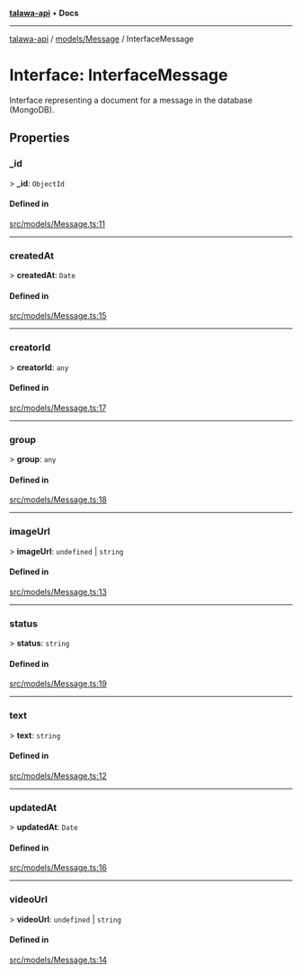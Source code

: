 [**talawa-api**](../../../README.md) • **Docs**

***

[talawa-api](../../../modules.md) / [models/Message](../README.md) / InterfaceMessage

# Interface: InterfaceMessage

Interface representing a document for a message in the database (MongoDB).

## Properties

### \_id

\> **\_id**: `ObjectId`

#### Defined in

[src/models/Message.ts:11](https://github.com/PalisadoesFoundation/talawa-api/blob/f1c816bca43cc03a8c1bd303394e2550a50db017/src/models/Message.ts#L11)

***

### createdAt

\> **createdAt**: `Date`

#### Defined in

[src/models/Message.ts:15](https://github.com/PalisadoesFoundation/talawa-api/blob/f1c816bca43cc03a8c1bd303394e2550a50db017/src/models/Message.ts#L15)

***

### creatorId

\> **creatorId**: `any`

#### Defined in

[src/models/Message.ts:17](https://github.com/PalisadoesFoundation/talawa-api/blob/f1c816bca43cc03a8c1bd303394e2550a50db017/src/models/Message.ts#L17)

***

### group

\> **group**: `any`

#### Defined in

[src/models/Message.ts:18](https://github.com/PalisadoesFoundation/talawa-api/blob/f1c816bca43cc03a8c1bd303394e2550a50db017/src/models/Message.ts#L18)

***

### imageUrl

\> **imageUrl**: `undefined` \| `string`

#### Defined in

[src/models/Message.ts:13](https://github.com/PalisadoesFoundation/talawa-api/blob/f1c816bca43cc03a8c1bd303394e2550a50db017/src/models/Message.ts#L13)

***

### status

\> **status**: `string`

#### Defined in

[src/models/Message.ts:19](https://github.com/PalisadoesFoundation/talawa-api/blob/f1c816bca43cc03a8c1bd303394e2550a50db017/src/models/Message.ts#L19)

***

### text

\> **text**: `string`

#### Defined in

[src/models/Message.ts:12](https://github.com/PalisadoesFoundation/talawa-api/blob/f1c816bca43cc03a8c1bd303394e2550a50db017/src/models/Message.ts#L12)

***

### updatedAt

\> **updatedAt**: `Date`

#### Defined in

[src/models/Message.ts:16](https://github.com/PalisadoesFoundation/talawa-api/blob/f1c816bca43cc03a8c1bd303394e2550a50db017/src/models/Message.ts#L16)

***

### videoUrl

\> **videoUrl**: `undefined` \| `string`

#### Defined in

[src/models/Message.ts:14](https://github.com/PalisadoesFoundation/talawa-api/blob/f1c816bca43cc03a8c1bd303394e2550a50db017/src/models/Message.ts#L14)

